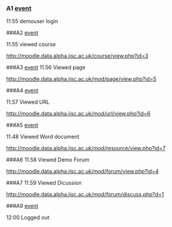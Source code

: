### A1 [event](A1.md)
11:55 demouser login 

###A2 [event](A2.md)

11.55 viewed course

http://moodle.data.alpha.jisc.ac.uk/course/view.php?id=3

###A3 [event](A3.md)
11.56 Viewed page

http://moodle.data.alpha.jisc.ac.uk/mod/page/view.php?id=5

###A4 [event](A4.md)

11.57  Viewed URL

http://moodle.data.alpha.jisc.ac.uk/mod/url/view.php?id=6

###A5 [event](A5.md)

11.48 Viewed Word document

http://moodle.data.alpha.jisc.ac.uk/mod/resource/view.php?id=7 

###A6 
11.58 Viewed Demo Forum

http://moodle.data.alpha.jisc.ac.uk/mod/forum/view.php?id=4

###A7
11.59 Viewed Dicussion

http://moodle.data.alpha.jisc.ac.uk/mod/forum/discuss.php?d=1

###A9 [event](A9.md)

12:00 Logged out
